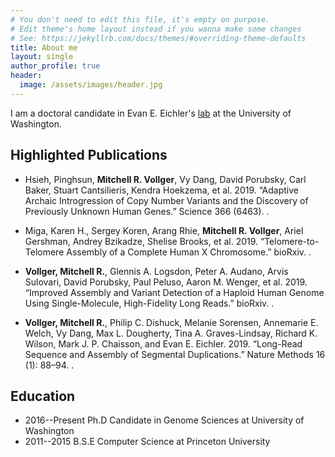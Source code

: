 ```yaml
---
# You don't need to edit this file, it's empty on purpose.
# Edit theme's home layout instead if you wanna make some changes
# See: https://jekyllrb.com/docs/themes/#overriding-theme-defaults
title: About me
layout: single
author_profile: true
header:
  image: /assets/images/header.jpg
---
```


I am a doctoral candidate in Evan E. Eichler's [lab](https://eichlerlab.gs.washington.edu) at the University of Washington.

## Highlighted Publications
- Hsieh, Pinghsun, **Mitchell R. Vollger**, Vy Dang, David Porubsky, Carl Baker, Stuart Cantsilieris, Kendra Hoekzema, et al. 2019. “Adaptive Archaic Introgression of Copy Number Variants and the Discovery of Previously Unknown Human Genes.” Science 366 (6463). [](https://doi.org/10.1126/science.aax2083).

- Miga, Karen H., Sergey Koren, Arang Rhie, **Mitchell R. Vollger**, Ariel Gershman, Andrey Bzikadze, Shelise Brooks, et al. 2019. “Telomere-to-Telomere Assembly of a Complete Human X Chromosome.” bioRxiv. [](https://doi.org/10.1101/735928).

- **Vollger, Mitchell R.**, Glennis A. Logsdon, Peter A. Audano, Arvis Sulovari, David Porubsky, Paul Peluso, Aaron M. Wenger, et al. 2019. “Improved Assembly and Variant Detection of a Haploid Human Genome Using Single-Molecule, High-Fidelity Long Reads.” bioRxiv. [](https://doi.org/10.1101/635037).

- **Vollger, Mitchell R.**, Philip C. Dishuck, Melanie Sorensen, Annemarie E. Welch, Vy Dang, Max L. Dougherty, Tina A. Graves-Lindsay, Richard K. Wilson, Mark J. P. Chaisson, and Evan E. Eichler. 2019. “Long-Read Sequence and Assembly of Segmental Duplications.” Nature Methods 16 (1): 88–94. [](http://dx.doi.org/10.1038/s41592-018-0236-3).


## Education 

- 2016--Present		Ph.D Candidate in Genome Sciences at University of Washington
- 2011--2015		B.S.E Computer Science at Princeton University



